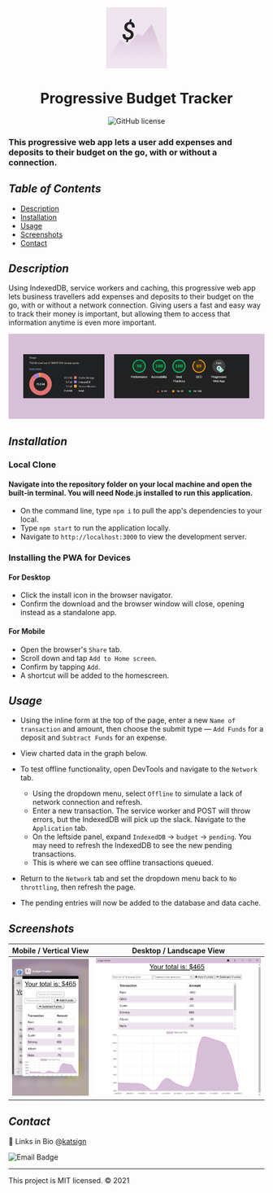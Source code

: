 <div align="center">

![Logo](./public/icons/icon-120x120.png)

# Progressive Budget Tracker
![GitHub license](https://img.shields.io/badge/License-MIT-orange)
</div>

### This progressive web app lets a user add expenses and deposits to their budget on the go, with or without a connection.

## *Table of Contents*

- [Description](#description)
- [Installation](#installation)
- [Usage](#usage)
- [Screenshots](#screenshots)
- [Contact](#contact)

## *Description*

Using IndexedDB, service workers and caching, this progressive web app lets business travellers add expenses and deposits to their budget on the go, with or without a network connection. Giving users a fast and easy way to track their money is important, but allowing them to access that information anytime is even more important.

<div align="center">

![Application Usage Stats from DevTools](./public/img/ss_webstats.png)
</div>

## *Installation*

### Local Clone

#### Navigate into the repository folder on your local machine and open the built-in terminal. You will need Node.js installed to run this application.

- On the command line, type `npm i` to pull the app's dependencies to your local.
- Type `npm start` to run the application locally.
- Navigate to `http://localhost:3000` to view the development server.

### Installing the PWA for Devices

#### For Desktop

- Click the install icon in the browser navigator.
- Confirm the download and the browser window will close, opening instead as a standalone app.

#### For Mobile

- Open the browser's `Share` tab.
- Scroll down and tap `Add to Home screen`.
- Confirm by tapping `Add`.
- A shortcut will be added to the homescreen.

## *Usage*

- Using the inline form at the top of the page, enter a new `Name of transaction` and amount, then choose the submit type — `Add Funds` for a deposit and `Subtract Funds` for an expense.
- View charted data in the graph below.

- To test offline functionality, open DevTools and navigate to the `Network` tab.
    - Using the dropdown menu, select `Offline` to simulate a lack of network connection and refresh.
    - Enter a new transaction. The service worker and POST will throw errors, but the IndexedDB will pick up the slack. Navigate to the `Application` tab.
    - On the leftside panel, expand `IndexedDB` -> `budget` -> `pending`. You may need to refresh the IndexedDB to see the new pending transactions.
    - This is where we can see offline transactions queued.
- Return to the `Network` tab and set the dropdown menu back to `No throttling`, then refresh the page.
- The pending entries will now be added to the database and data cache.

## *Screenshots*

Mobile / Vertical View            |  Desktop / Landscape View
:-------------------------:|:-------------------------:
![Demo of Mobile Layout](./public/img/ss_mobile.png)  |  ![Demo of Application Homepage](./public/img/ss_app.PNG)



## *Contact*

🔗 Links in Bio @[katsign](https://github.com/katsign)

![Email Badge](https://img.shields.io/badge/Email%20Me-mailtokatsign%40gmail.com-d8bfd8)

---
This project is MIT licensed. &copy; 2021
